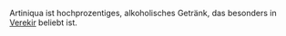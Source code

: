 Artiniqua ist hochprozentiges, alkoholisches Getränk, das besonders in [Verekir](../Locations/Verekir.md) beliebt ist.